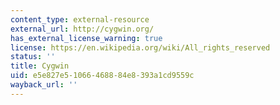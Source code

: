 ```yaml
---
content_type: external-resource
external_url: http://cygwin.org/
has_external_license_warning: true
license: https://en.wikipedia.org/wiki/All_rights_reserved
status: ''
title: Cygwin
uid: e5e827e5-1066-4688-84e8-393a1cd9559c
wayback_url: ''
---
```

